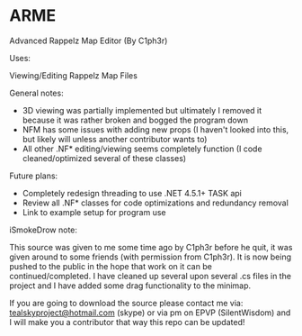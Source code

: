 # ARME
Advanced Rappelz Map Editor (By C1ph3r)

Uses:

Viewing/Editing Rappelz Map Files

General notes:

- 3D viewing was partially implemented but ultimately I removed it because it was rather broken and bogged the program down
- NFM has some issues with adding new props (I haven't looked into this, but likely will unless another contributor wants to)
- All other .NF* editing/viewing seems completely function (I code cleaned/optimized several of these classes)

Future plans:

- Completely redesign threading to use .NET 4.5.1+ TASK api
- Review all .NF* classes for code optimizations and redundancy removal
- Link to example setup for program use

iSmokeDrow note:

This source was given to me some time ago by C1ph3r before he quit, it was given around to some friends (with permission from C1ph3r). It is now being pushed to the public in the hope that work on it can be continued/completed. I have cleaned up several upon several .cs files in the project and I have added some drag functionality to the minimap.

If you are going to download the source please contact me via: tealskyproject@hotmail.com (skype) or via pm on EPVP (SilentWisdom) and I will make you a contributor that way this repo can be updated!
